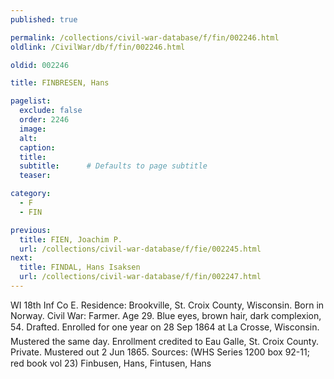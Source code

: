 ```yaml
---
published: true

permalink: /collections/civil-war-database/f/fin/002246.html
oldlink: /CivilWar/db/f/fin/002246.html

oldid: 002246

title: FINBRESEN, Hans

pagelist:
  exclude: false
  order: 2246
  image: 
  alt:
  caption:
  title:
  subtitle:      # Defaults to page subtitle
  teaser:

category: 
  - F 
  - FIN

previous:
  title: FIEN, Joachim P.
  url: /collections/civil-war-database/f/fie/002245.html  
next:
  title: FINDAL, Hans Isaksen
  url: /collections/civil-war-database/f/fin/002247.html   
---
```

WI 18th Inf Co E. Residence: Brookville, St. Croix County, Wisconsin. Born in Norway. Civil War: Farmer. Age 29. Blue eyes, brown hair, dark complexion, 5&#146;4&#148;. Drafted. Enrolled for one year on 28 Sep 1864 at La Crosse, Wisconsin. Mustered the same day. Enrollment credited to Eau Galle, St. Croix County. Private. Mustered out 2 Jun 1865. Sources: (WHS Series 1200 box 92-11; red book vol 23) &#147;Finbusen, Hans&#148;, &#147;Fintusen, Hans&#148;